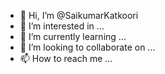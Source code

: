 - 👋 Hi, I’m @SaikumarKatkoori
- 👀 I’m interested in ...
- 🌱 I’m currently learning ...
- 💞️ I’m looking to collaborate on ...
- 📫 How to reach me ...

<!---
SaikumarKatkoori/SaikumarKatkoori is a ✨ special ✨ repository because its `README.md` (this file) appears on your GitHub profile.
You can click the Preview link to take a look at your changes.
--->
